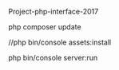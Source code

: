 Project-php-interface-2017

php composer update

//php bin/console assets:install

php bin/console server:run